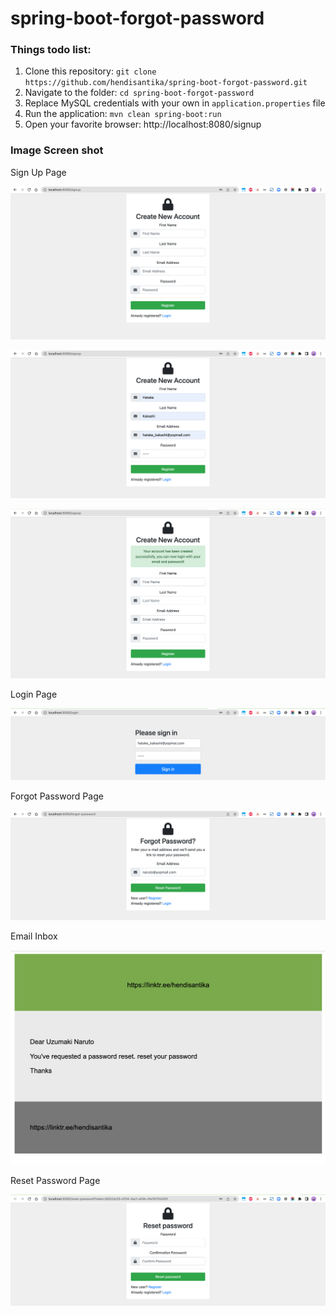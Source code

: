 # spring-boot-forgot-password

### Things todo list:

1. Clone this repository: `git clone https://github.com/hendisantika/spring-boot-forgot-password.git`
2. Navigate to the folder: `cd spring-boot-forgot-password`
3. Replace MySQL credentials with your own in `application.properties` file
4. Run the application: `mvn clean spring-boot:run`
5. Open your favorite browser: http://localhost:8080/signup

### Image Screen shot

Sign Up Page

![Sign Up Page](img/signup1.png "Sign Up Page")

![Sign Up Page](img/signup2.png "Sign Up Page")

![Sign Up Page](img/signup3.png "Sign Up Page")

Login Page

![Login Page](img/login.png "Login Page")

Forgot Password Page

![Forgot Password Page](img/forgot.png "Forgot Password Page")

Email Inbox

![Email Inbox](img/email.png "Email Inbox")

Reset Password Page

![Reset Password Page](img/reset.png "Reset Password Page")
